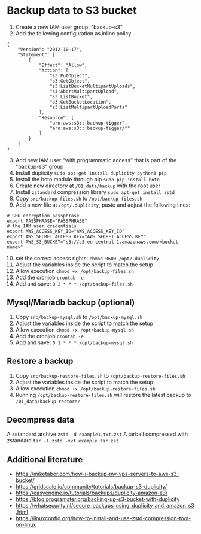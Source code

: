 # Backup data to S3 bucket

1. Create a new IAM user group: "backup-s3"
2. Add the following configuration as inline policy 
```
{
    "Version": "2012-10-17",
    "Statement": [
        {
            "Effect": "Allow",
            "Action": [
                "s3:PutObject",
                "s3:GetObject",
                "s3:ListBucketMultipartUploads",
                "s3:AbortMultipartUpload",
                "s3:ListBucket",
                "s3:GetBucketLocation",
                "s3:ListMultipartUploadParts"
            ],
            "Resource": [
                "arn:aws:s3:::backup-tigger",
                "arn:aws:s3:::backup-tigger/*"
            ]
        }
    ]
}
```
3. Add new IAM user "with programmatic access" that is part of the "backup-s3" group
4. Install duplicity `sudo apt-get install duplicity python3 pip`
5. Install the boto module through pip `sudo pip install boto`
6. Create new directory at `/01_data/backup` with the root user
7. Install `zstandard` compression library ```sudo apt-get install zstd```
8. Copy `src/backup-files.sh` to `/opt/backup-files.sh`
9. Add a new file at `/opt/.duplicity`, paste and adjust the following lines:
```
# GPG encryption passphrase
export PASSPHRASE="PASSPHRASE"
# the IAM user credentials
export AWS_ACCESS_KEY_ID="AWS_ACCESS_KEY_ID"
export AWS_SECRET_ACCESS_KEY="AWS_SECRET_ACCESS_KEY"
export AWS_S3_BUCKET="s3://s3-eu-central-1.amazonaws.com/<bucket-name>"
```
10. set the correct access rights: `chmod 0600 /opt/.duplicity`
11. Adjust the variables inside the script to match the setup
12. Allow execution `chmod +x /opt/backup-files.sh`
13. Add the cronjob `crontab -e`
14. Add and save: `0 2 * * * /opt/backup-files.sh`

## Mysql/Mariadb backup (optional)
1. Copy `src/backup-mysql.sh` to `/opt/backup-mysql.sh`
2. Adjust the variables inside the script to match the setup
3. Allow execution `chmod +x /opt/backup-mysql.sh`
4. Add the cronjob `crontab -e`
5. Add and save: `0 1 * * * /opt/backup-mysql.sh`

## Restore a backup
1. Copy `src/backup-restore-files.sh` to `/opt/backup-restore-files.sh`
2. Adjust the variables inside the script to match the setup
3. Allow execution `chmod +x /opt/backup-restore-files.sh`
4. Running `/opt/backup-restore-files.sh` will restore the latest backup to `/01_data/backup-restore/`

## Decompress data
A zstandard archive
```zstd -d example1.txt.zst```
A tarball compressed with zstandard
```tar -I zstd -xvf example.tar.zst```

## Additional literature
- https://miketabor.com/how-i-backup-my-vps-servers-to-aws-s3-bucket/
- https://gridscale.io/community/tutorials/backup-s3-duplicity/
- https://easyengine.io/tutorials/backups/duplicity-amazon-s3/
- https://blog.programster.org/backing-up-s3-bucket-with-duplicity
- https://whatsecurity.nl/secure_backups_using_duplicity_and_amazon_s3.html
- https://linuxconfig.org/how-to-install-and-use-zstd-compression-tool-on-linux
